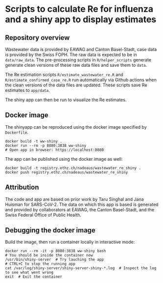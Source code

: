 # Scripts to calculate Re for influenza and a shiny app to display estimates

<!--- Link to published dashboard: [https://ibz-shiny.ethz.ch/wastewaterRe](https://ibz-shiny.ethz.ch/wastewaterRe) --->

## Repository overview
Wastewater data is provided by EAWAG and Canton Basel-Stadt, case data is provided by the Swiss FOPH. The raw data is expected to be in `data/raw_data`.
The pre-processing scripts in `R/helper_scripts` generate generate clean versions of these raw data files and save them to `data`. 

The Re estimation scripts `R/estimate_wastewater_re.R` and `R/estimate_confirmed_case_re.R` run automatically via Github actions when the clean versions of the data files are updated.
These scripts save Re estimates to `app/data`.

The shiny app can then be run to visualize the Re estimates.

## Docker image
The shinyapp can be reproduced using the docker image specified by `Dockerfile`.
```
docker build -t ww-shiny .
docker run --rm -p 8080:3838 ww-shiny
# Open app in browser: https://localhost:8080
```

The app can be published using the docker image as well:
```
docker build -t registry.ethz.ch/nadeaus/wastewater_re_shiny .
docker push registry.ethz.ch/nadeaus/wastewater_re_shiny
```

## Attribution

The code and app are based on prior work by Taru Singhal and Jana Huisman for SARS-CoV-2. The data on which this app is based is generated and provided by collaborators at EAWAG, the Canton Basel-Stadt, and the Swiss Federal Office of Public Health.

## Debugging the docker image
Build the image, then run a container locally in interactive mode:
```
docker run --rm -it -p 8080:3838 ww-shiny bash
# You should be inside the container now
/usr/bin/shiny-server  # Try lauching the app
# CTRL+C to stop the running app
cat /var/log/shiny-server/shiny-server-shiny-*.log  # Inspect the log to see what went wrong
exit  # Exit the container
```